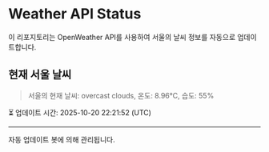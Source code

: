 
# Weather API Status

이 리포지토리는 OpenWeather API를 사용하여 서울의 날씨 정보를 자동으로 업데이트합니다.

## 현재 서울 날씨
> 서울의 현재 날씨: overcast clouds, 온도: 8.96°C, 습도: 55%

⏳ 업데이트 시간: 2025-10-20 22:21:52 (UTC)

---
자동 업데이트 봇에 의해 관리됩니다.
